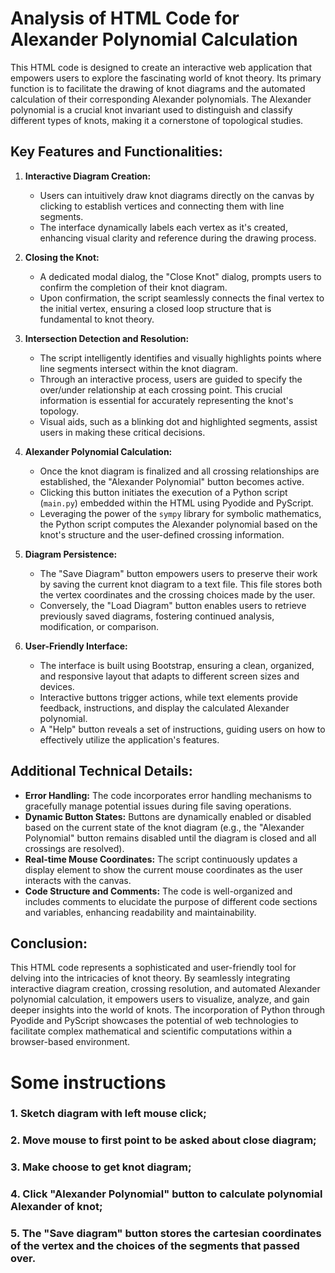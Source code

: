 # Analysis of HTML Code for Alexander Polynomial Calculation

This HTML code is designed to create an interactive web application that empowers users to explore the fascinating world of knot theory. Its primary function is to facilitate the drawing of knot diagrams and the automated calculation of their corresponding Alexander polynomials. The Alexander polynomial is a crucial knot invariant used to distinguish and classify different types of knots, making it a cornerstone of topological studies.

## Key Features and Functionalities:

1.  **Interactive Diagram Creation:**

    *   Users can intuitively draw knot diagrams directly on the canvas by clicking to establish vertices and connecting them with line segments.
    *   The interface dynamically labels each vertex as it's created, enhancing visual clarity and reference during the drawing process.

2.  **Closing the Knot:**

    *   A dedicated modal dialog, the "Close Knot" dialog, prompts users to confirm the completion of their knot diagram.
    *   Upon confirmation, the script seamlessly connects the final vertex to the initial vertex, ensuring a closed loop structure that is fundamental to knot theory.

3.  **Intersection Detection and Resolution:**

    *   The script intelligently identifies and visually highlights points where line segments intersect within the knot diagram.
    *   Through an interactive process, users are guided to specify the over/under relationship at each crossing point. This crucial information is essential for accurately representing the knot's topology.
    *   Visual aids, such as a blinking dot and highlighted segments, assist users in making these critical decisions.

4.  **Alexander Polynomial Calculation:**

    *   Once the knot diagram is finalized and all crossing relationships are established, the "Alexander Polynomial" button becomes active.
    *   Clicking this button initiates the execution of a Python script (`main.py`) embedded within the HTML using Pyodide and PyScript.
    *   Leveraging the power of the `sympy` library for symbolic mathematics, the Python script computes the Alexander polynomial based on the knot's structure and the user-defined crossing information.

5.  **Diagram Persistence:**

    *   The "Save Diagram" button empowers users to preserve their work by saving the current knot diagram to a text file. This file stores both the vertex coordinates and the crossing choices made by the user.
    *   Conversely, the "Load Diagram" button enables users to retrieve previously saved diagrams, fostering continued analysis, modification, or comparison.

6.  **User-Friendly Interface:**

    *   The interface is built using Bootstrap, ensuring a clean, organized, and responsive layout that adapts to different screen sizes and devices.
    *   Interactive buttons trigger actions, while text elements provide feedback, instructions, and display the calculated Alexander polynomial.
    *   A "Help" button reveals a set of instructions, guiding users on how to effectively utilize the application's features.

## Additional Technical Details:

*   **Error Handling:** The code incorporates error handling mechanisms to gracefully manage potential issues during file saving operations.
*   **Dynamic Button States:** Buttons are dynamically enabled or disabled based on the current state of the knot diagram (e.g., the "Alexander Polynomial" button remains disabled until the diagram is closed and all crossings are resolved).
*   **Real-time Mouse Coordinates:** The script continuously updates a display element to show the current mouse coordinates as the user interacts with the canvas.
*   **Code Structure and Comments:** The code is well-organized and includes comments to elucidate the purpose of different code sections and variables, enhancing readability and maintainability.

## Conclusion:

This HTML code represents a sophisticated and user-friendly tool for delving into the intricacies of knot theory. By seamlessly integrating interactive diagram creation, crossing resolution, and automated Alexander polynomial calculation, it empowers users to visualize, analyze, and gain deeper insights into the world of knots. The incorporation of Python through Pyodide and PyScript showcases the potential of web technologies to facilitate complex mathematical and scientific computations within a browser-based environment.


# Some instructions

### 1. Sketch diagram with left mouse click;

### 2. Move mouse to first point to be asked about close diagram;

### 3. Make choose to get knot diagram;

### 4. Click "Alexander Polynomial" button to calculate polynomial Alexander of knot;

### 5. The "Save diagram" button stores the cartesian coordinates of the vertex and the choices of the segments that passed over.




